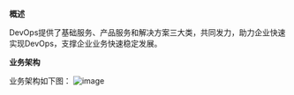 **概述**

DevOps提供了基础服务、产品服务和解决方案三大类，共同发力，助力企业快速实现DevOps，支撑企业业务快速稳定发展。


**业务架构**

业务架构如下图：
![image](https://github.com/jdcloudcom/cn/blob/edit/documentation/Management-and-Monitoring/DevOps/%E4%BA%A7%E5%93%81%E7%AE%80%E4%BB%8B/%E4%B8%9A%E5%8A%A1%E7%BB%93%E6%9E%84%E5%9B%BE.png)
